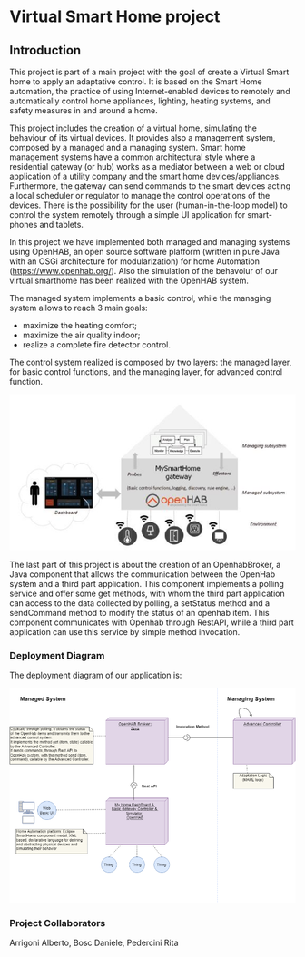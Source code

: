 # Virtual Smart Home project

## Introduction

This project is part of a main project with the goal of create a Virtual Smart home to apply an adaptative control.
It is based on the Smart Home automation, the practice of using Internet-enabled devices to remotely and automatically control home appliances, lighting, heating systems, and safety measures in and around a home.  

This project includes the creation of a virtual home, simulating the behaviour of its virtual devices.
It provides also a management system, composed by a managed and a managing system.
Smart home management systems have a common architectural style where a residential gateway (or hub) works as a mediator between a web or cloud application of a utility company and the smart home devices/appliances. 
Furthermore, the gateway can send commands to the smart devices acting a local scheduler or regulator to manage the control operations of the devices. 
There is the possibility for the user (human-in-the-loop model) to control the system remotely through a simple UI application for smart-phones and tablets.

In this project we have implemented both managed and managing systems using OpenHAB, an open source software platform (written in pure Java with an OSGi architecture for modularization) for home Automation (https://www.openhab.org/).
Also the simulation of the behavoiur of our virtual smarthome has been realized with the OpenHAB system. 

The managed system implements a basic control, while the managing system allows to reach 3 main goals:
- maximize the heating comfort;
- maximize the air quality indoor;
- realize a complete fire detector control.

The control system realized is composed by two layers: the managed layer, for basic control functions, and the managing layer, for advanced control function.

![alt text](https://github.com/bebo1995/VirtualSmartHome-Project/blob/master/images/management_system.JPG?raw=true)

The last part of this project is about the creation of an OpenhabBroker, a Java component that allows the communication between the OpenHab system and a third part application. This component implements a polling service and offer some get methods, with whom the third part application can access to the data collected by polling, a setStatus method and a sendCommand method to modify the status of an openhab item. 
This component communicates with Openhab through RestAPI, while a third part application can use this service by simple method invocation.

### Deployment Diagram
The deployment diagram of our application is:

![alt text](https://github.com/bebo1995/VirtualSmartHome-Project/blob/master/images/IT1_Deployment%20Diagram.png?raw=true)

### Project Collaborators
Arrigoni Alberto, Bosc Daniele, Pedercini Rita
